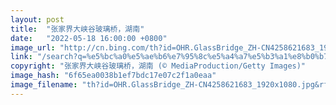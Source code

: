 ```yaml
---
layout: post
title:  "张家界大峡谷玻璃桥，湖南"
date:   "2022-05-18 16:00:00 +0800"
image_url: "http://cn.bing.com/th?id=OHR.GlassBridge_ZH-CN4258621683_1920x1080.jpg&rf=LaDigue_1920x1080.jpg&pid=hp"
link: "/search?q=%e5%bc%a0%e5%ae%b6%e7%95%8c%e5%a4%a7%e5%b3%a1%e8%b0%b7%e7%8e%bb%e7%92%83%e6%a1%a5&form=hpcapt&mkt=zh-cn"
copyright: "张家界大峡谷玻璃桥，湖南 (© MediaProduction/Getty Images)"
image_hash: "6f65ea0038b1ef7bdc17e07c2f1a0eaa"
image_filename: "th?id=OHR.GlassBridge_ZH-CN4258621683_1920x1080.jpg&rf=LaDigue_1920x1080.jpg&pid=hp"
---
```


